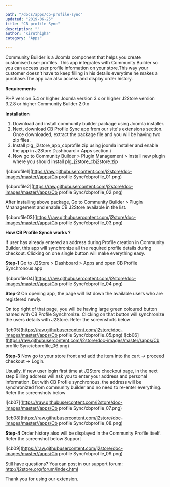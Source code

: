 ```yaml
---

path: "/docs/apps/cb-profile-sync"
updated: "2019-06-25"
title: "CB profile Sync"
description: ""
author: "Kiruthigha"
category: "Apps"

---
```


Community Builder is a Joomla component that helps you create customised user profiles. 
This app integrates with Community Builder so you can access user profile information on your store.This way your customer doesn't have to keep filling in his details everytime he makes a purchase.The app can also access and display order history.

**Requirements**

PHP version 5.4 or higher
Joomla version 3.x or higher
J2Store version 3.2.8 or higher
Community Builder 2.0.x

**Installation**

1. Download and install community builder package using Joomla installer.
2. Next, download CB Profile Sync app from our site's extensions section. Once downloaded, extract the package file and you will be having two zip files.
3. Install plg_j2store_app_cbprofile.zip using joomla installer and enable the app in J2Store Dashboard > Apps section.\
4. Now go to Community Builder > Plugin Management > Install new plugin where you should install plg_j2store_cbj2store.zip

![cbprofile1](https://raw.githubusercontent.com/j2store/doc-images/master//apps/Cb profile Sync/cbprofile_01.png)


![cbprofile2](https://raw.githubusercontent.com/j2store/doc-images/master//apps/Cb profile Sync/cbprofile_02.png)


 After installing above package, Go to Community Builder > Plugin Mnanagement and enable CB J2Store available in the list.
 
 
![cbprofile03](https://raw.githubusercontent.com/j2store/doc-images/master//apps/Cb profile Sync/cbprofile_03.png)
 
 
 
 **How CB Profile Synch works ?**

If user has already entered an address during Profile creation in Community Builder, this app will synchronize all the required profile details during checkout. Clicking on one single button will make everything easy.

**Step-1**
Go to J2Store > Dashboard > Apps and open CB Profile Synchronous app

![cbprofile04](https://raw.githubusercontent.com/j2store/doc-images/master//apps/Cb profile Sync/cbprofile_04.png)

**Step-2**
On opening app, the page will list down the available users who are registered newly.

On top right of that page, you will be having large green coloured button named with CB Profile Synchronize. Clicking on that button will synchronize the users details with J2Store. Refer the screenshots below

![cb05](https://raw.githubusercontent.com/j2store/doc-images/master//apps/Cb profile Sync/cbprofile_05.png)
![cb06](https://raw.githubusercontent.com/j2store/doc-images/master//apps/Cb profile Sync/cbprofile_06.png)


**Step-3**
Now go to your store front and add the item into the cart -> proceed checkout -> Login.

Usually, if new user login first time at J2Store checkout page, in the next step Billing address will ask you to enter your address and personal information. But with CB Profile synchronous, the address will be synchronized from community builder and no need to re-enter everything. Refer the screenshots below

![cb07](https://raw.githubusercontent.com/j2store/doc-images/master//apps/Cb profile Sync/cbprofile_07.png)

![cb08](https://raw.githubusercontent.com/j2store/doc-images/master//apps/Cb profile Sync/cbprofile_08.png)

**Step-4**
Order history also will be displayed in the Community Profile itself. Refer the screenshot below
Support

![cb09](https://raw.githubusercontent.com/j2store/doc-images/master//apps/Cb profile Sync/cbprofile_09.png)



Still have questions? You can post in our support forum: http://j2store.org/forum/index.html

Thank you for using our extension.
